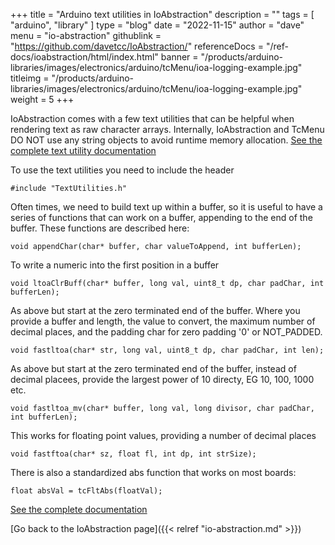 +++
title = "Arduino text utilities in IoAbstraction"
description = ""
tags = [ "arduino", "library" ]
type = "blog"
date = "2022-11-15"
author =  "dave"
menu = "io-abstraction"
githublink = "https://github.com/davetcc/IoAbstraction/"
referenceDocs = "/ref-docs/ioabstraction/html/index.html"
banner = "/products/arduino-libraries/images/electronics/arduino/tcMenu/ioa-logging-example.jpg"
titleimg = "/products/arduino-libraries/images/electronics/arduino/tcMenu/ioa-logging-example.jpg"
weight = 5
+++

IoAbstraction comes with a few text utilities that can be helpful when rendering text as raw character arrays. Internally, IoAbstraction and TcMenu DO NOT use any string objects to avoid runtime memory allocation. [See the complete text utility documentation](https://www.thecoderscorner.com/ref-docs/ioabstraction/html/_text_utilities_8h.html)

To use the text utilities you need to include the header

    #include "TextUtilities.h"

Often times, we need to build text up within a buffer, so it is useful to have a series of functions that can work on a buffer, appending to the end of the buffer. These functions are described here:

    void appendChar(char* buffer, char valueToAppend, int bufferLen);

To write a numeric into the first position in a buffer

    void ltoaClrBuff(char* buffer, long val, uint8_t dp, char padChar, int bufferLen);

As above but start at the zero terminated end of the buffer. Where you provide a buffer and length, the value to convert, the maximum number of decimal places, and the padding char for zero padding '0' or NOT_PADDED.

    void fastltoa(char* str, long val, uint8_t dp, char padChar, int len);

As above but start at the zero terminated end of the buffer, instead of decimal placees, provide the largest power of 10 directy, EG 10, 100, 1000 etc.

    void fastltoa_mv(char* buffer, long val, long divisor, char padChar, int bufferLen);

This works for floating point values, providing a number of decimal places 

    void fastftoa(char* sz, float fl, int dp, int strSize);

There is also a standardized abs function that works on most boards:

    float absVal = tcFltAbs(floatVal);

[See the complete documentation](https://www.thecoderscorner.com/ref-docs/ioabstraction/html/_text_utilities_8h.html)

[Go back to the IoAbstraction page]({{< relref "io-abstraction.md" >}})
